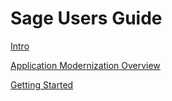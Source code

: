 
# Sage Users Guide

[Intro](Intro.md)

[Application Modernization Overview](sage-cloud-app-mod-overview.md)

[Getting Started](sage-getting-started.md)
